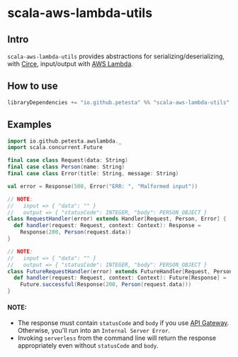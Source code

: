 scala-aws-lambda-utils
======================

## Intro
`scala-aws-lambda-utils` provides abstractions for serializing/deserializing, with [Circe], input/output with [AWS Lambda].

## How to use
```scala
libraryDependencies += "io.github.petesta" %% "scala-aws-lambda-utils" % "0.0.1"
```

## Examples
```scala
import io.github.petesta.awslambda._
import scala.concurrent.Future

final case class Request(data: String)
final case class Person(name: String)
final case class Error(title: String, message: String)

val error = Response(500, Error("ERR: ", "Malformed input"))

// NOTE:
//   input => { "data": "" }
//   output => { "statusCode": INTEGER, "body": PERSON_OBJECT }
class RequestHandler(error) extends Handler[Request, Person, Error] {
  def handler(request: Request, context: Context): Response =
    Response(200, Person(request.data))
}

// NOTE:
//   input => { "data": "" }
//   output => { "statusCode": INTEGER, "body": PERSON_OBJECT }
class FutureRequestHandler(error) extends FutureHandler[Request, Person, Error] {
  def handler(request: Request, context: Context): Future[Response] =
    Future.successful(Response(200, Person(request.data)))
}
```

#### NOTE:
* The response must contain `statusCode` and `body` if you use [API Gateway]. Otherwise, you'll run into an `Internal Server Error`.
* Invoking `serverless` from the command line will return the response appropriately even without `statusCode` and `body`.

[API Gateway]: https://aws.amazon.com/api-gateway/
[AWS Lambda]: https://aws.amazon.com/lambda/
[Circe]: https://circe.github.io/circe/
